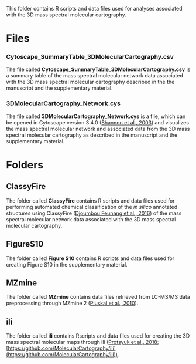 This folder contains R scripts and data files used for analyses associated with the 3D mass spectral molecular cartography. 

# Files

### Cytoscape_SummaryTable_3DMolecularCartography.csv 

The file called **Cytoscape_SummaryTable_3DMolecularCartography.csv** is a summary table of the mass spectral molecular network data associated with the 3D mass spectral molecular cartography described in the the manuscript and the supplementary material.

### 3DMolecularCartography_Network.cys

The file called **3DMolecularCartography_Network.cys** is a file, which can be opened in Cytoscape version 3.4.0 ([Shannon et al., 2003](https://genome.cshlp.org/content/13/11/2498.full)) and visualizes the mass spectral molecular network and associated data from the 3D mass spectral molecular cartography as described in the manuscript and the supplementary material.

# Folders

## ClassyFire

The folder called **ClassyFire** contains R scripts and data files used for performing automated chemical classification of the <i>in silico</i> annotated structures using ClassyFire ([Djoumbou Feunang et al., 2016](https://jcheminf.springeropen.com/articles/10.1186/s13321-016-0174-y)) of the mass spectral molecular network data associated with the 3D mass spectral molecular cartography.

## FigureS10

The folder called **Figure S10** contains R scripts and data files used for creating Figure S10 in the supplementary material.

## MZmine

The folder called **MZmine** contains data files retrieved from LC-MS/MS data preprocessing through MZmine 2 ([Pluskal et al., 2010](https://bmcbioinformatics.biomedcentral.com/articles/10.1186/1471-2105-11-395)).

## ili

The folder called **ili** contains Rscripts and data files used for creating the 3D mass spectral molecular maps through ili ([Protsyuk et al., 2018](https://www.nature.com/articles/nprot.2017.122); [https://github.com/MolecularCartography/ili](https://github.com/MolecularCartography/ili)).
